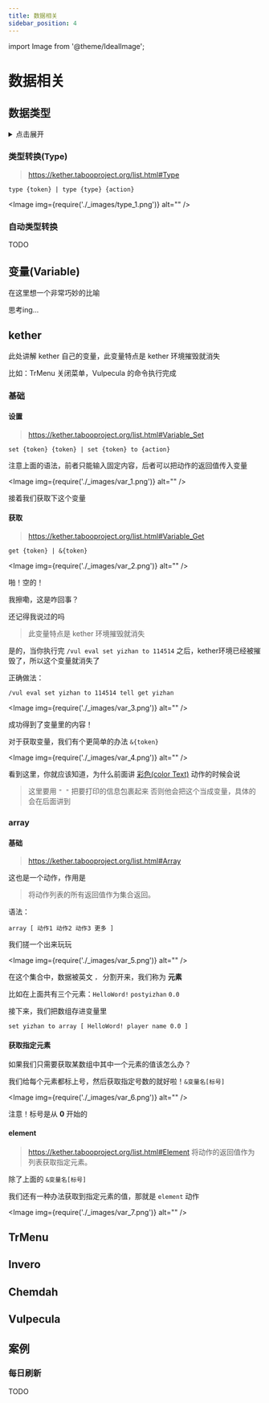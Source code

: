 ```yaml
---
title: 数据相关
sidebar_position: 4
---
```


import Image from '@theme/IdealImage';

<!--markdownlint-disable no-duplicate-heading-->

# 数据相关

## 数据类型

<details>
  <summary>点击展开</summary>

不会讲

</details>

### 类型转换(Type)

> https://kether.tabooproject.org/list.html#Type

```kether
type {token} | type {type} {action}
```

<Image img={require('./_images/type_1.png')} alt="" />

### 自动类型转换

TODO

## 变量(Variable)

在这里想一个非常巧妙的比喻

思考ing...

## kether

此处讲解 kether 自己的变量，此变量特点是 kether 环境摧毁就消失

比如：TrMenu 关闭菜单，Vulpecula 的命令执行完成

### 基础

#### 设置

> https://kether.tabooproject.org/list.html#Variable_Set

```kether
set {token} {token} | set {token} to {action}
```

注意上面的语法，前者只能输入固定内容，后者可以把动作的返回值传入变量

<Image img={require('./_images/var_1.png')} alt="" />

接着我们获取下这个变量

#### 获取

> https://kether.tabooproject.org/list.html#Variable_Get

```kether
get {token} | &{token}
```

<Image img={require('./_images/var_2.png')} alt="" />

啪！空的！

我擦嘞，这是咋回事？

还记得我说过的吗

> 此变量特点是 kether 环境摧毁就消失

是的，当你执行完 `/vul eval set yizhan to 114514` 之后，kether环境已经被摧毁了，所以这个变量就消失了

正确做法：

```text
/vul eval set yizhan to 114514 tell get yizhan
```

<Image img={require('./_images/var_3.png')} alt="" />

成功得到了变量里的内容！

对于获取变量，我们有个更简单的办法 `&{token}`

<Image img={require('./_images/var_4.png')} alt="" />

看到这里，你就应该知道，为什么前面讲 [彩色(color Text)](basic.md#彩色color-text) 动作的时候会说

> 这里要用 `" "` 把要打印的信息包裹起来
> 否则他会把这个当成变量，具体的会在后面讲到

### array

#### 基础

> https://kether.tabooproject.org/list.html#Array

这也是一个动作，作用是

> 将动作列表的所有返回值作为集合返回。

语法：

```kether
array [ 动作1 动作2 动作3 更多 ]
```

我们搓一个出来玩玩

<Image img={require('./_images/var_5.png')} alt="" />

在这个集合中，数据被英文 `，` 分割开来，我们称为 **元素**

比如在上面共有三个元素：`HelloWord!` `postyizhan` `0.0`

接下来，我们把数组存进变量里

```kether
set yizhan to array [ HelloWord! player name 0.0 ]
```

#### 获取指定元素

如果我们只需要获取某数组中其中一个元素的值该怎么办？

我们给每个元素都标上号，然后获取指定号数的就好啦！`&变量名[标号]`

<Image img={require('./_images/var_6.png')} alt="" />

注意！标号是从 **0** 开始的

#### element

> https://kether.tabooproject.org/list.html#Element
> 将动作的返回值作为列表获取指定元素。

除了上面的 `&变量名[标号]`

我们还有一种办法获取到指定元素的值，那就是 `element` 动作

<Image img={require('./_images/var_7.png')} alt="" />

## TrMenu

## Invero

## Chemdah

## Vulpecula

## 案例

### 每日刷新

TODO
